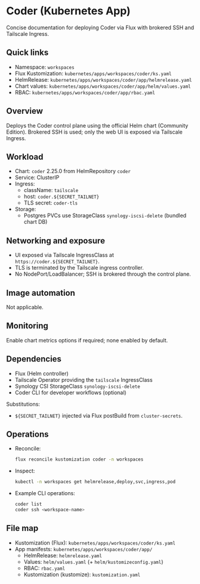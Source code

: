 # Coder (Kubernetes App)

Concise documentation for deploying Coder via Flux with brokered SSH and Tailscale Ingress.

## Quick links

- Namespace: `workspaces`
- Flux Kustomization: `kubernetes/apps/workspaces/coder/ks.yaml`
- HelmRelease: `kubernetes/apps/workspaces/coder/app/helmrelease.yaml`
- Chart values: `kubernetes/apps/workspaces/coder/app/helm/values.yaml`
- RBAC: `kubernetes/apps/workspaces/coder/app/rbac.yaml`

## Overview

Deploys the Coder control plane using the official Helm chart (Community Edition). Brokered SSH is used; only the web UI is exposed via Tailscale Ingress.

## Workload

- Chart: `coder` 2.25.0 from HelmRepository `coder`
- Service: ClusterIP
- Ingress:
  - className: `tailscale`
  - host: `coder.${SECRET_TAILNET}`
  - TLS secret: `coder-tls`
- Storage:
  - Postgres PVCs use StorageClass `synology-iscsi-delete` (bundled chart DB)

## Networking and exposure

- UI exposed via Tailscale IngressClass at `https://coder.${SECRET_TAILNET}`.
- TLS is terminated by the Tailscale ingress controller.
- No NodePort/LoadBalancer; SSH is brokered through the control plane.

## Image automation

Not applicable.

## Monitoring

Enable chart metrics options if required; none enabled by default.

## Dependencies

- Flux (Helm controller)
- Tailscale Operator providing the `tailscale` IngressClass
- Synology CSI StorageClass `synology-iscsi-delete`
- Coder CLI for developer workflows (optional)

Substitutions:
- `${SECRET_TAILNET}` injected via Flux postBuild from `cluster-secrets`.

## Operations

- Reconcile:

  ```sh
  flux reconcile kustomization coder -n workspaces
  ```

- Inspect:

  ```sh
  kubectl -n workspaces get helmrelease,deploy,svc,ingress,pod
  ```

- Example CLI operations:

  ```sh
  coder list
  coder ssh <workspace-name>
  ```

## File map

- Kustomization (Flux): `kubernetes/apps/workspaces/coder/ks.yaml`
- App manifests: `kubernetes/apps/workspaces/coder/app/`
  - HelmRelease: `helmrelease.yaml`
  - Values: `helm/values.yaml` (+ `helm/kustomizeconfig.yaml`)
  - RBAC: `rbac.yaml`
  - Kustomization (kustomize): `kustomization.yaml`